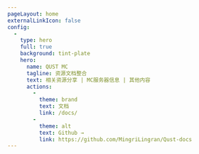 ```yaml
---
pageLayout: home
externalLinkIcon: false
config:
  -
    type: hero
    full: true
    background: tint-plate
    hero:
      name: QUST MC
      tagline: 资源文档整合
      text: 相关资源分享 | MC服务器信息 | 其他内容
      actions:
        -
          theme: brand
          text: 文档
          link: /docs/
        -
          theme: alt
          text: Github →
          link: https://github.com/MingriLingran/Qust-docs
---
```

